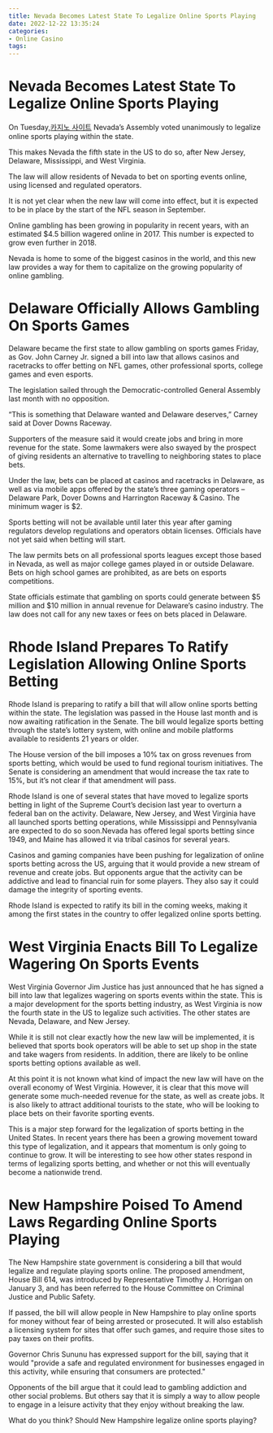 ```yaml
---
title: Nevada Becomes Latest State To Legalize Online Sports Playing
date: 2022-12-22 13:35:24
categories:
- Online Casino
tags:
---
```



#  Nevada Becomes Latest State To Legalize Online Sports Playing

On Tuesday,[카지노 사이트](https://choegocasino.com/) Nevada’s Assembly voted unanimously to legalize online sports playing within the state.

This makes Nevada the fifth state in the US to do so, after New Jersey, Delaware, Mississippi, and West Virginia.

The law will allow residents of Nevada to bet on sporting events online, using licensed and regulated operators.

It is not yet clear when the new law will come into effect, but it is expected to be in place by the start of the NFL season in September.

Online gambling has been growing in popularity in recent years, with an estimated $4.5 billion wagered online in 2017. This number is expected to grow even further in 2018.

Nevada is home to some of the biggest casinos in the world, and this new law provides a way for them to capitalize on the growing popularity of online gambling.

#  Delaware Officially Allows Gambling On Sports Games

Delaware became the first state to allow gambling on sports games Friday, as Gov. John Carney Jr. signed a bill into law that allows casinos and racetracks to offer betting on NFL games, other professional sports, college games and even esports.

The legislation sailed through the Democratic-controlled General Assembly last month with no opposition.

“This is something that Delaware wanted and Delaware deserves,” Carney said at Dover Downs Raceway.

Supporters of the measure said it would create jobs and bring in more revenue for the state. Some lawmakers were also swayed by the prospect of giving residents an alternative to travelling to neighboring states to place bets.

Under the law, bets can be placed at casinos and racetracks in Delaware, as well as via mobile apps offered by the state’s three gaming operators – Delaware Park, Dover Downs and Harrington Raceway & Casino. The minimum wager is $2.

Sports betting will not be available until later this year after gaming regulators develop regulations and operators obtain licenses. Officials have not yet said when betting will start.

The law permits bets on all professional sports leagues except those based in Nevada, as well as major college games played in or outside Delaware. Bets on high school games are prohibited, as are bets on esports competitions.

State officials estimate that gambling on sports could generate between $5 million and $10 million in annual revenue for Delaware’s casino industry. The law does not call for any new taxes or fees on bets placed in Delaware.

#  Rhode Island Prepares To Ratify Legislation Allowing Online Sports Betting

Rhode Island is preparing to ratify a bill that will allow online sports betting within the state. The legislation was passed in the House last month and is now awaiting ratification in the Senate. The bill would legalize sports betting through the state’s lottery system, with online and mobile platforms available to residents 21 years or older.

The House version of the bill imposes a 10% tax on gross revenues from sports betting, which would be used to fund regional tourism initiatives. The Senate is considering an amendment that would increase the tax rate to 15%, but it’s not clear if that amendment will pass.

Rhode Island is one of several states that have moved to legalize sports betting in light of the Supreme Court’s decision last year to overturn a federal ban on the activity. Delaware, New Jersey, and West Virginia have all launched sports betting operations, while Mississippi and Pennsylvania are expected to do so soon.Nevada has offered legal sports betting since 1949, and Maine has allowed it via tribal casinos for several years.

Casinos and gaming companies have been pushing for legalization of online sports betting across the US, arguing that it would provide a new stream of revenue and create jobs. But opponents argue that the activity can be addictive and lead to financial ruin for some players. They also say it could damage the integrity of sporting events.

Rhode Island is expected to ratify its bill in the coming weeks, making it among the first states in the country to offer legalized online sports betting.

#  West Virginia Enacts Bill To Legalize Wagering On Sports Events

West Virginia Governor Jim Justice has just announced that he has signed a bill into law that legalizes wagering on sports events within the state. This is a major development for the sports betting industry, as West Virginia is now the fourth state in the US to legalize such activities. The other states are Nevada, Delaware, and New Jersey.

While it is still not clear exactly how the new law will be implemented, it is believed that sports book operators will be able to set up shop in the state and take wagers from residents. In addition, there are likely to be online sports betting options available as well.

At this point it is not known what kind of impact the new law will have on the overall economy of West Virginia. However, it is clear that this move will generate some much-needed revenue for the state, as well as create jobs. It is also likely to attract additional tourists to the state, who will be looking to place bets on their favorite sporting events.

This is a major step forward for the legalization of sports betting in the United States. In recent years there has been a growing movement toward this type of legalization, and it appears that momentum is only going to continue to grow. It will be interesting to see how other states respond in terms of legalizing sports betting, and whether or not this will eventually become a nationwide trend.

#  New Hampshire Poised To Amend Laws Regarding Online Sports Playing

The New Hampshire state government is considering a bill that would legalize and regulate playing sports online. The proposed amendment, House Bill 614, was introduced by Representative Timothy J. Horrigan on January 3, and has been referred to the House Committee on Criminal Justice and Public Safety.

If passed, the bill will allow people in New Hampshire to play online sports for money without fear of being arrested or prosecuted. It will also establish a licensing system for sites that offer such games, and require those sites to pay taxes on their profits.

Governor Chris Sununu has expressed support for the bill, saying that it would "provide a safe and regulated environment for businesses engaged in this activity, while ensuring that consumers are protected."

Opponents of the bill argue that it could lead to gambling addiction and other social problems. But others say that it is simply a way to allow people to engage in a leisure activity that they enjoy without breaking the law.

What do you think? Should New Hampshire legalize online sports playing?